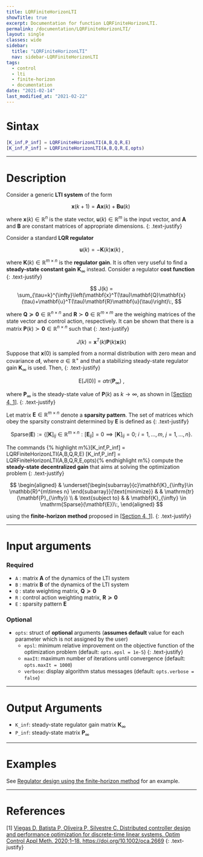 ```yaml
---
title: LQRFiniteHorizonLTI
showTitle: true
excerpt: Documentation for function LQRFiniteHorizonLTI.
permalink: /documentation/LQRFiniteHorizonLTI/
layout: single
classes: wide
sidebar:
  title: "LQRFiniteHorizonLTI"
  nav: sidebar-LQRFiniteHorizonLTI
tags:
  - control
  - lti
  - finite-horizon
  - documentation
date: "2021-02-14"
last_modified_at: "2021-02-22"
---
```


# Sintax
~~~m
[K_inf,P_inf] = LQRFiniteHorizonLTI(A,B,Q,R,E)
[K_inf,P_inf] = LQRFiniteHorizonLTI(A,B,Q,R,E,opts)
~~~
***

# Description
Consider a generic **LTI system** of the form

$$
\mathbf{x}(k+1)=\mathbf{A}\mathbf{x}(k)+\mathbf{B}\mathbf{u}(k)\;
$$

where $\mathbf{x}(k)\in\mathbb{R}^{n}$ is the state vector, $\mathbf{u}(k)\in \mathbb{R}^{m}$ is the input vector, and $\mathbf{A}$ and $\mathbf{B}$ are constant matrices of appropriate dimensions.
{: .text-justify}

Consider a standard **LQR regulator**

$$
\mathbf{u}(k) = -\mathbf{K}(k)\mathbf{x}(k)\:,
$$

where $\mathbf{K}(k)\in\mathbb{R}^{m\times n}$ is the **regulator gain**. It is often very useful to find a **steady-state constant gain** $\mathbf{K}_{\infty}$ instead. Consider a regulator **cost function**
{: .text-justify}

$$
J(k) = \sum_{\tau=k}^{\infty}\left(\mathbf{x}^T(\tau)\mathbf{Q}\mathbf{x}(\tau)+\mathbf{u}^T(\tau)\mathbf{R}\mathbf{u}(\tau)\right)\:,
$$

where $\mathbf{Q} \succeq \mathbf{0}\in\mathbb{R}^{n\times n}$ and  $\mathbf{R} \succ \mathbf{0}\in\mathbb{R}^{m\times m}$ are the weighing matrices of the state vector and control action, respectively. It can be shown that there is a matrix $\mathbf{P}(k) \succ \mathbf{0}\in\mathbb{R}^{n\times n}$ such that
{: .text-justify}

$$
J(k) = \mathbf{x}^T(k)\mathbf{P}(k)\mathbf{x}(k)
$$

Suppose that $\mathbf{x}(0)$ is sampled from a normal distribution with zero mean and covariance $\alpha \mathbf{I}$, where $\alpha \in \mathbb{R}^{+}$ and that a stabilizing steady-state regulator gain $\mathbf{K}_{\infty}$ is used. Then,
{: .text-justify}

$$
\mathrm{E}[J(0)] = \alpha \mathrm{tr}(\mathbf{P}_{\infty})\:,
$$

where $\mathbf{P}_{\infty}$ is the steady-state value of $\mathbf{P}(k)$ as $k \to \infty$, as shown in [[Section 4, 1]](#references).
{: .text-justify}

Let matrix $\mathbf{E}  \in\mathbb{R}^{m\times n}$ denote a **sparsity pattern**. The set of matrices which obey the sparsity constraint determined by $\mathbf{E}$ is defined as
{: .text-justify}

$$
\mathrm{Sparse}(\mathbf{E}) :=\left\{[\mathbf{K}]_{ij}\in\mathbb{R}^{m\times n}: [\mathbf{E}_{ij}] = 0 \implies [\mathbf{K}]_{ij}= 0;\: i= 1,...,m, \:j=1,...,n \right\}.
$$

The commands
{% highlight m%}[K_inf,P_inf] = LQRFiniteHorizonLTI(A,B,Q,R,E)
[K_inf,P_inf] = LQRFiniteHorizonLTI(A,B,Q,R,E,opts){% endhighlight m%} compute the **steady-state decentralized gain** that aims at solving the optimization problem
{: .text-justify}

$$
\begin{aligned}
& \underset{\begin{subarray}{c}\mathbf{K}_{\infty}\in \mathbb{R}^{m\times n} \end{subarray}}{\text{minimize}}
& & \mathrm{tr}(\mathbf{P}_{\infty}) \\
& \text{subject to}
& & \mathbf{K}_{\infty} \in \mathrm{Sparse}(\mathbf{E})\:,
\end{aligned}
$$

using the **finite-horizon method** proposed in [[Section 4, 1]](#references).
{: .text-justify}

***

# Input arguments
### Required
-  ```A``` : matrix $\mathbf{A}$ of the dynamics of the LTI system
-  ```B``` : matrix $\mathbf{B}$ of the dynamics of the LTI system
-  ```Q``` : state weighting matrix, $\mathbf{Q} \succeq \mathbf{0}$
-  ```R``` : control action weighting matrix, $\mathbf{R} \succeq \mathbf{0}$
-  ```E``` : sparsity pattern $\mathbf{E}$

### Optional
- ```opts```: struct of **optional** arguments (**assumes default** value for each parameter which is not assigned by the user)
  - ```epsl```: minimum relative improvement on the objective function of the optimization problem (default: ```opts.epsl = 1e-5```)
  {: .text-justify}
  - ```maxIt```: maximum number of iterations until convergence (default: ```opts.maxIt = 1000```)
  - ```verbose```: display algorithm status messages (default: ```opts.verbose = false```)

***

# Output Arguments

- ```K_inf```: steady-state regulator gain matrix $\mathbf{K}_{\infty}$
- ```P_inf```: steady-state matrix $\mathbf{P}_{\infty}$

***

# Examples

See [Regulator design using the finite-horizon method](/tutorials/LQRFiniteHorizonLTI/) for an example.

***

# References
[1] <a href="https://onlinelibrary.wiley.com/doi/abs/10.1002/oca.2669" target="_blank">Viegas D, Batista P, Oliveira P, Silvestre C. Distributed controller design and performance optimization for discrete-time linear systems. Optim Control Appl Meth. 2020;1–18. https://doi.org/10.1002/oca.2669</a>
{: .text-justify}
